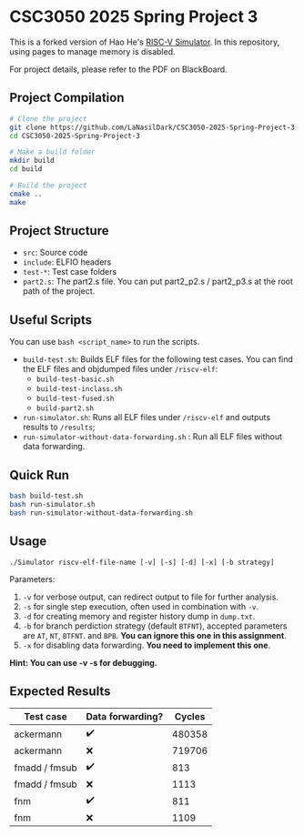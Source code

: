 # CSC3050 2025 Spring Project 3

This is a forked version of Hao He's [RISC-V Simulator](https://github.com/hehao98/RISCV-Simulator). In this repository, using pages to manage memory is disabled.

For project details, please refer to the PDF on BlackBoard.

## Project Compilation

```bash
# Clone the project
git clone https://github.com/LaNasilDark/CSC3050-2025-Spring-Project-3
cd CSC3050-2025-Spring-Project-3

# Make a build folder
mkdir build
cd build

# Build the project
cmake ..
make
```

## Project Structure

- `src`: Source code
- `include`: ELFIO headers
- `test-*`: Test case folders
- `part2.s`: The part2.s file. You can put part2_p2.s / part2_p3.s at the root path of the project.

## Useful Scripts

You can use `bash <script_name>` to run the scripts.

- `build-test.sh`: Builds ELF files for the following test cases. You can find the ELF files and objdumped files under `/riscv-elf`:
  - `build-test-basic.sh`
  - `build-test-inclass.sh`
  - `build-test-fused.sh`
  - `build-part2.sh`
- `run-simulator.sh`: Runs all ELF files under `/riscv-elf` and outputs results to `/results`;
- `run-simulator-without-data-forwarding.sh` : Run all ELF files without data forwarding.

## Quick Run

```bash
bash build-test.sh
bash run-simulator.sh
bash run-simulator-without-data-forwarding.sh
```

## Usage

```
./Simulator riscv-elf-file-name [-v] [-s] [-d] [-x] [-b strategy]
```
Parameters:

1. `-v` for verbose output, can redirect output to file for further analysis.
2. `-s` for single step execution, often used in combination with `-v`.
3. `-d` for creating memory and register history dump in `dump.txt`.
4. `-b` for branch perdiction strategy (default `BTFNT`), accepted parameters are `AT`, `NT`, `BTFNT`. and `BPB`. **You can ignore this one in this assignment**.
5. `-x` for disabling data forwarding. **You need to implement this one**.

**Hint: You can use -v -s for debugging.**

## Expected Results

| Test case     | Data forwarding? | Cycles |
|---------------|------------------|--------|
| ackermann     | ✔️                | 480358 |
| ackermann     | ❌                | 719706 |
| fmadd / fmsub | ✔️                | 813    |
| fmadd / fmsub | ❌                | 1113   |
| fnm           | ✔️                | 811    |
| fnm           | ❌                | 1109   |
